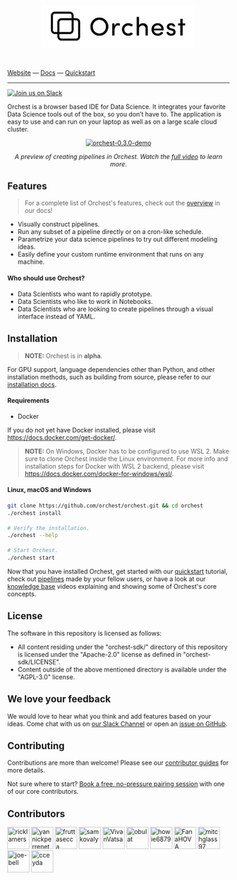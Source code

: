 <p align="center">
<a href="https://orchest.io">
  <img src="docs/source/img/logo.png" width="350px" />
</a>
</p>
<br/>

[Website](https://www.orchest.io) —
[Docs](https://orchest.readthedocs.io/en/stable/) —
[Quickstart](https://orchest.readthedocs.io/en/stable/getting_started/quickstart.html)

---

[![Join us on Slack](https://img.shields.io/badge/%20-Join%20us%20on%20Slack-blue?style=for-the-badge&logo=slack&labelColor=5c5c5c)](https://join.slack.com/t/orchest/shared_invite/zt-g6wooj3r-6XI8TCWJrXvUnXKdIKU_8w)

Orchest is a browser based IDE for Data Science. It integrates your favorite Data Science tools out
of the box, so you don’t have to. The application is easy to use and can run on your laptop as well
as on a large scale cloud cluster.

<p align="center">
<a target="_blank" href="https://www.youtube.com/watch?v=j0nySMu1-DQ"><img src="https://user-images.githubusercontent.com/1309307/111806797-a2c10300-88d2-11eb-9f21-bf1544f95b34.gif" width="868px" alt="orchest-0.3.0-demo" /></a/></p>
<p align="center">
  <i>A preview of creating pipelines in Orchest. Watch the <a target="_blank" href="https://www.youtube.com/watch?v=j0nySMu1-DQ">full video</a> to learn more</a></i>.
 </p>

## Features

> For a complete list of Orchest's features, check out the
> [overview](https://orchest.readthedocs.io/en/stable/getting_started/overview.html) in our docs!

- Visually construct pipelines.
- Run any subset of a pipeline directly or on a cron-like schedule.
- Parametrize your data science pipelines to try out different modeling ideas.
- Easily define your custom runtime environment that runs on any machine.

#### Who should use Orchest?

- Data Scientists who want to rapidly prototype.
- Data Scientists who like to work in Notebooks.
- Data Scientists who are looking to create pipelines through a visual interface instead of YAML.

## Installation

> **NOTE:** Orchest is in **alpha**.

For GPU support, language dependencies other than Python, and other installation methods, such as
building from source, please refer to our [installation
docs](https://orchest.readthedocs.io/en/stable/getting_started/installation.html).

#### Requirements

- Docker

If you do not yet have Docker installed, please visit https://docs.docker.com/get-docker/.

> **NOTE:** On Windows, Docker has to be configured to use WSL 2. Make sure to clone Orchest inside
> the Linux environment. For more info and installation steps for Docker with WSL 2 backend, please
> visit https://docs.docker.com/docker-for-windows/wsl/.

#### Linux, macOS and Windows

```bash
git clone https://github.com/orchest/orchest.git && cd orchest
./orchest install

# Verify the installation.
./orchest --help

# Start Orchest.
./orchest start
```

Now that you have installed Orchest, get started with our
[quickstart](https://orchest.readthedocs.io/en/stable/getting_started/quickstart.html) tutorial,
check out [pipelines](https://github.com/orchest/awesome-orchest-pipelines) made by your fellow
users, or have a look at our [knowledge base](https://www.orchest.io/knowledge-base) videos
explaining and showing some of Orchest's core concepts.

## License

The software in this repository is licensed as follows:

- All content residing under the "orchest-sdk/" directory of this repository is licensed under the
  "Apache-2.0" license as defined in "orchest-sdk/LICENSE".
- Content outside of the above mentioned directory is available under the "AGPL-3.0" license.

## We love your feedback

We would love to hear what you think and add features based on your ideas. Come chat
with us on [our Slack Channel](https://join.slack.com/t/orchest/shared_invite/zt-g6wooj3r-6XI8TCWJrXvUnXKdIKU_8w)
or open an [issue on GitHub](https://github.com/orchest/orchest/issues).

## Contributing

Contributions are more than welcome! Please see our
[contributor guides](https://orchest.readthedocs.io/en/stable/developer_guide/contributing.html)
for more details.

Not sure where to start? [Book a free, no-pressure pairing session](mailto:rick@orchest.io?subject=Pairing%20session&body=I'd%20like%20to%20do%20a%20pairing%20session!) with one of our core contributors.

## Contributors

<!-- To get src for img: https://api.github.com/users/username -->

<a href="https://github.com/ricklamers"><img src="https://avatars2.githubusercontent.com/u/1309307?v=4" title="ricklamers" width="50" height="50"></a>
<a href="https://github.com/yannickperrenet"><img src="https://avatars0.githubusercontent.com/u/26223174?v=4" title="yannickperrenet" width="50" height="50"></a>
<a href="https://github.com/fruttasecca"><img src="https://avatars3.githubusercontent.com/u/19429509?v=4" title="fruttasecca" width="50" height="50"></a>
<a href="https://github.com/samkovaly"><img src="https://avatars2.githubusercontent.com/u/32314099?v=4" title="samkovaly" width="50" height="50"></a>
<a href="https://github.com/VivanVatsa"><img src="https://avatars0.githubusercontent.com/u/56357691?v=4" title="VivanVatsa" width="50" height="50"></a>
<a href="https://github.com/obulat"><img src="https://avatars1.githubusercontent.com/u/15233243?v=4" title="obulat" width="50" height="50"></a>
<a href="https://github.com/howie6879"><img src="https://avatars.githubusercontent.com/u/17047388?v=4" title="howie6879" width="50" height="50"></a>
<a href="https://github.com/FanaHOVA"><img src="https://avatars.githubusercontent.com/u/6490430?v=4" title="FanaHOVA" width="50" height="50"></a>
<a href="https://github.com/mitchglass97"><img src="https://avatars.githubusercontent.com/u/52224377?v=4" title="mitchglass97" width="50" height="50"></a>
<a href="https://github.com/joe-bell"><img src="https://avatars.githubusercontent.com/u/7349341?v=4" title="joe-bell" width="50" height="50"></a>
<a href="https://github.com/cceyda"><img src="https://avatars.githubusercontent.com/u/15624271?v=4" title="cceyda" width="50" height="50"></a>

